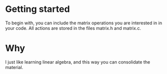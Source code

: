 <h1>Getting started</h1>
To begin with, you can include the matrix operations you are interested in in your code.
All actions are stored in the files matrix.h and matrix.c.
<h1>Why</h1>
I just like learning linear algebra, and this way you can consolidate the material.
